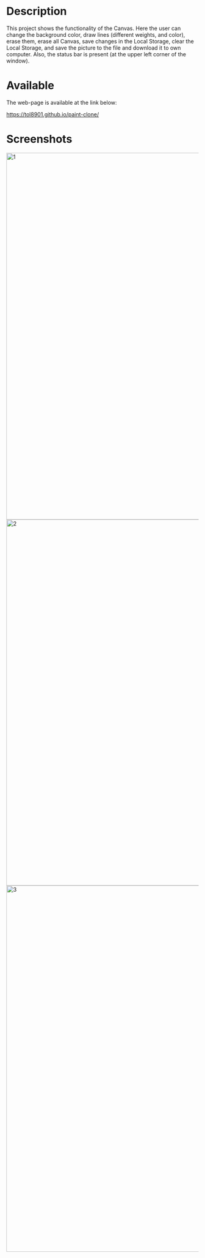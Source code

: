 # Description

This project shows the functionality of the Canvas. Here the user can change the background color, draw lines (different weights, and color), erase them, erase all Canvas, save changes in the Local Storage,  clear the Local Storage, and save the picture to the file and download it to own computer. Also, the status bar is present (at the upper left corner of the window).

# Available

The web-page is available at the link below:

https://tol8901.github.io/paint-clone/

# Screenshots

<img width="958" alt="1" src="https://user-images.githubusercontent.com/39213432/101994863-ec4bf180-3cd6-11eb-96c4-565178912b32.png">

<img width="956" alt="2" src="https://user-images.githubusercontent.com/39213432/101994865-ed7d1e80-3cd6-11eb-81c6-26a09c1ff888.png">

<img width="957" alt="3" src="https://user-images.githubusercontent.com/39213432/101994866-ee15b500-3cd6-11eb-8414-40feab0f0a4b.png">

